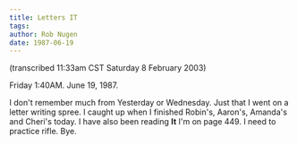 ```yaml
---
title: Letters IT
tags: 
author: Rob Nugen
date: 1987-06-19
---
```


<p class=note>(transcribed 11:33am CST Saturday 8 February 2003)</p>

<p class=date>Friday 1:40AM.  June 19, 1987.</p>

<p>I don't remember much from Yesterday or Wednesday.  Just that I
went on a letter writing spree.  I caught up when I finished Robin's,
Aaron's, Amanda's and Cheri's today.  I have also been reading
<b>It</b> I'm on page 449.  I need to practice rifle.  Bye.</p>
